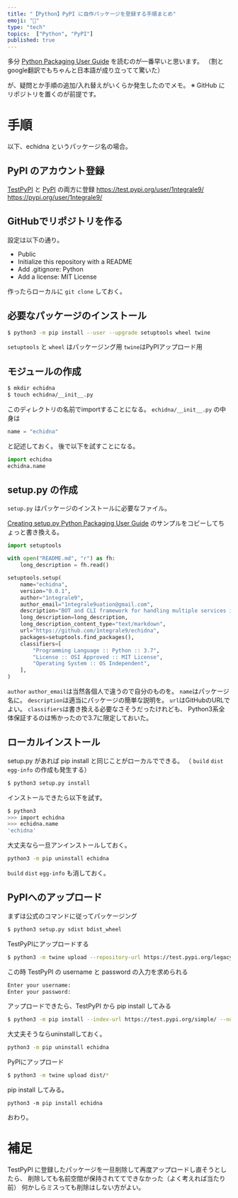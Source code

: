 ```yaml
---
title: "【Python】PyPI に自作パッケージを登録する手順まとめ"
emoji: "🐍"
type: "tech"
topics:  ["Python", "PyPI"]
published: true
---
```


多分 [Python Packaging User Guide](https://packaging.python.org/tutorials/packaging-projects/) を読むのが一番早いと思います。
（割とgoogle翻訳でもちゃんと日本語が成り立ってて驚いた）

が、疑問とか手順の追加/入れ替えがいくらか発生したのでメモ。
※ GitHub にリポジトリを置くのが前提です。

# 手順

以下、echidna というパッケージ名の場合。

## PyPI のアカウント登録 

[TestPyPI](https://test.pypi.org/) と [PyPI](https://pypi.org/) の両方に登録
https://test.pypi.org/user/1ntegrale9/
https://pypi.org/user/1ntegrale9/

## GitHubでリポジトリを作る

設定は以下の通り。
- Public
- Initialize this repository with a README
- Add .gitignore: Python
- Add a license: MIT License

作ったらローカルに `git clone` しておく。

## 必要なパッケージのインストール

```bash
$ python3 -m pip install --user --upgrade setuptools wheel twine
```
`setuptools` と `wheel` はパッケージング用
`twine`はPyPIアップロード用

## モジュールの作成 

```bash
$ mkdir echidna
$ touch echidna/__init__.py
```

このディレクトリの名前でimportすることになる。
`echidna/__init__.py` の中身は

```python
name = "echidna"
```

と記述しておく。
後で以下を試すことになる。

```python
import echidna
echidna.name
```

## setup.py の作成

`setup.py` はパッケージのインストールに必要なファイル。

[Creating setup.py  Python Packaging User Guide](https://packaging.python.org/tutorials/packaging-projects/#creating-setup-py)
のサンプルをコピーしてちょっと書き換える。

```python
import setuptools

with open("README.md", "r") as fh:
    long_description = fh.read()

setuptools.setup(
    name="echidna",
    version="0.0.1",
    author="1ntegrale9",
    author_email="1ntegrale9uation@gmail.com",
    description="BOT and CLI framework for handling multiple services in python",
    long_description=long_description,
    long_description_content_type="text/markdown",
    url="https://github.com/1ntegrale9/echidna",
    packages=setuptools.find_packages(),
    classifiers=[
        "Programming Language :: Python :: 3.7",
        "License :: OSI Approved :: MIT License",
        "Operating System :: OS Independent",
    ],
)
```

`author` `author_email`は当然各個人で違うので自分のものを。
`name`はパッケージ名に。
`description`は適当にパッケージの簡単な説明を。
`url`はGitHubのURLでよい。
`classifiers`は書き換える必要なさそうだったけれども、
Python3系全体保証するのは怖かったので3.7に限定しておいた。

## ローカルインストール

setup.py があれば pip install と同じことがローカルでできる。
（ `build` `dist` `egg-info` の作成も発生する）

```bash
$ python3 setup.py install
```

インストールできたら以下を試す。

```bash
$ python3
>>> import echidna
>>> echidna.name
'echidna'
```

大丈夫なら一旦アンインストールしておく。

```bash
python3 -m pip uninstall echidna
```

 `build` `dist` `egg-info` も消しておく。

## PyPIへのアップロード

まずは公式のコマンドに従ってパッケージング

```bash
$ python3 setup.py sdist bdist_wheel
```

TestPyPIにアップロードする

```bash
$ python3 -m twine upload --repository-url https://test.pypi.org/legacy/ dist/*
```

この時 TestPyPI の username と password の入力を求められる

```bash
Enter your username:
Enter your password:
```

アップロードできたら、TestPyPI から pip install してみる

```bash
$ python3 -m pip install --index-url https://test.pypi.org/simple/ --no-deps echidna
```

大丈夫そうならuninstallしておく。

```bash
python3 -m pip uninstall echidna
```

PyPIにアップロード

```bash
$ python3 -m twine upload dist/*
``` 

pip install してみる。

```
python3 -m pip install echidna
```

おわり。

# 補足
TestPyPI に登録したパッケージを一旦削除して再度アップロードし直そうとしたら、
削除しても名前空間が保持されててできなかった（よく考えれば当たり前）
何かしらミスっても削除はしない方がよい。
